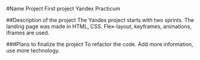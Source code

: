 #Name Project
First project Yandex Practicum

##Description of the project
The Yandex project starts with two sprints. The landing page was made in HTML, CSS. Flex-layout, keyframes, animations, iframes are used.

###Plans to finalize the project
To refactor the code. Add more information, use more technology.